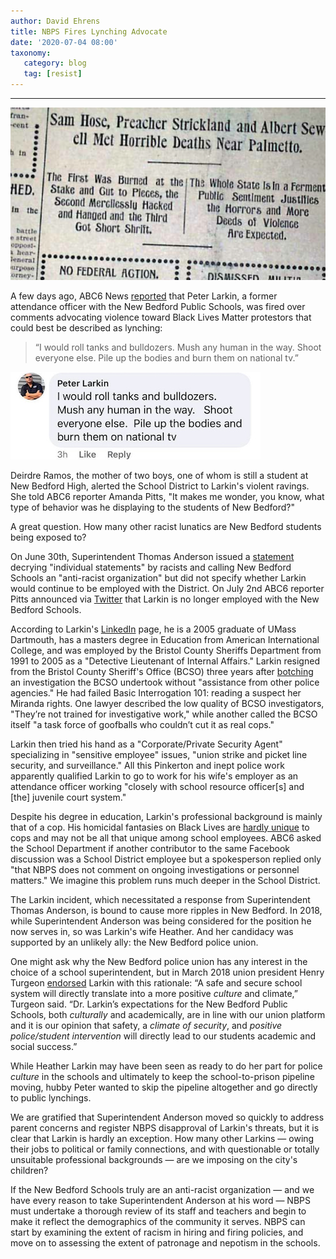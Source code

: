 ```yaml
---
author: David Ehrens
title: NBPS Fires Lynching Advocate
date: '2020-07-04 08:00'
taxonomy:
   category: blog
   tag: [resist]
---
```

---

![](lynching.png)

A few days ago, ABC6 News [reported](https://www.abc6.com/former-new-bedford-public-school-employee-fired-over-comments-made-on-social-media/) that Peter Larkin, a former attendance officer with the New Bedford Public Schools, was fired over comments advocating violence toward Black Lives Matter protestors that could best be described as lynching:

> “I would roll tanks and bulldozers. Mush any human in the way. Shoot  everyone else. Pile up the bodies and burn them on national tv.”

![](larkin.jpg)

Deirdre Ramos, the mother of two boys, one of whom is still a student at New Bedford High, alerted the School District to Larkin's violent ravings. She told ABC6 reporter Amanda Pitts, "It makes me wonder, you know, what type of behavior was he displaying to the students of New Bedford?"

A great question. How many other racist lunatics are New Bedford students being exposed to?

On June 30th, Superintendent Thomas Anderson issued a [statement](https://www.abc6.com/content/uploads/2020/07/NBPS-Supt-Community-Letter-6.30.20.pdf) decrying "individual statements" by racists and calling New Bedford Schools an "anti-racist organization" but did not specify whether Larkin would continue to be employed with the District. On July 2nd ABC6 reporter Pitts announced via [Twitter](https://twitter.com/APittsABC6/status/1278745218330898433) that Larkin is no longer employed with the New Bedford Schools. 

According to Larkin's [LinkedIn](https://www.linkedin.com/in/peter-larkin-46452029) page, he is a 2005 graduate of UMass Dartmouth, has a masters degree in Education from American International College, and was employed by the Bristol County Sheriffs Department from 1991 to 2005 as a "Detective Lieutenant of Internal Affairs." Larkin resigned from the Bristol County Sheriff's Office (BCSO) three years after [botching](https://www.southcoasttoday.com/article/20021122/NEWS/311229995) an investigation the BCSO undertook without "assistance from other police agencies." He had failed Basic Interrogation 101: reading a suspect her Miranda rights. One lawyer described the low quality of BCSO investigators, "They’re not trained for investigative work," while another called the BCSO itself "a task force of goofballs who couldn’t cut it as real cops."

Larkin then tried his hand as a "Corporate/Private Security Agent" specializing in "sensitive employee" issues, "union strike and picket line security, and surveillance." All this Pinkerton and inept police work apparently qualified Larkin to go to work for his wife's employer as an attendance officer working "closely with school resource officer[s] and [the] juvenile court system."

Despite his degree in education, Larkin's professional background is mainly that of a cop. His homicidal fantasies on Black Lives are [hardly unique](https://www.plainviewproject.org/) to cops and may not be all that unique among school employees. ABC6 asked the School Department if another contributor to the same Facebook discussion was a School District employee but a spokesperson replied only "that NBPS does not comment on ongoing investigations or personnel matters." We imagine this problem runs much deeper in the School District.

The Larkin incident, which necessitated a response from Superintendent Thomas Anderson, is bound to cause more ripples in New Bedford. In 2018, while Superintendent Anderson was being considered for the position he now serves in, so was Larkin's wife Heather. And her candidacy was supported by an unlikely ally: the New Bedford police union.

One might ask why the New Bedford police union has any interest in the choice of a school superintendent, but in March 2018 union president Henry Turgeon [endorsed](https://www.southcoasttoday.com/news/20180315/new-bedford-police-union-endorses-larkin-for-schools) Larkin with this rationale: “A safe and secure school system will directly translate into a more positive *culture* and climate,” Turgeon said. “Dr. Larkin’s expectations for the New Bedford Public Schools, both *culturally* and academically, are in line with our union platform and it is our opinion that safety, a *climate of security*, and *positive police/student intervention* will directly lead to our students academic and social success.”

While Heather Larkin may have been seen as ready to do her part for police *culture* in the schools and ultimately to keep the school-to-prison pipeline moving, hubby Peter wanted to skip the pipeline altogether and go directly to public lynchings.

We are gratified that Superintendent Anderson moved so quickly to address parent concerns and register NBPS disapproval of Larkin's threats, but it is clear that Larkin is hardly an exception. How many other Larkins — owing their jobs to political or family connections, and with questionable or totally unsuitable professional backgrounds — are we imposing on the city's children? 

If the New Bedford Schools truly are an anti-racist organization — and we have every reason to take Superintendent Anderson at his word — NBPS must undertake a thorough review of its staff and teachers and begin to make it reflect the demographics of the community it serves. NBPS can start by examining the extent of racism in hiring and firing policies, and move on to assessing the extent of patronage and nepotism in the schools.



